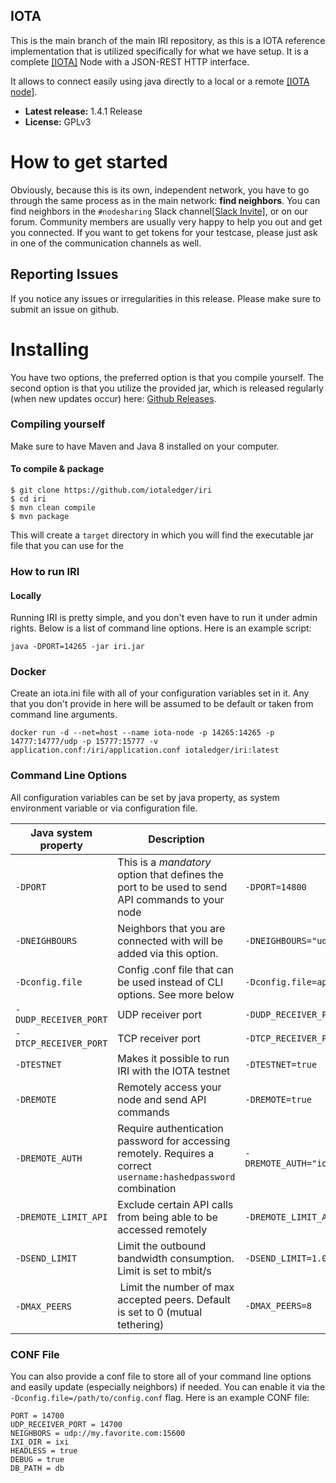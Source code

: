 ## IOTA

This is the main branch of the main IRI repository, as this is a IOTA reference implementation that is utilized specifically for what we have setup. It is a complete [[IOTA]](http://iota.org/) Node with a JSON-REST HTTP interface.

It allows to connect easily using java directly to a local or a remote [[IOTA node]](http://learn.iota.org/).

* **Latest release:** 1.4.1 Release
* **License:** GPLv3

# How to get started

Obviously, because this is its own, independent network, you have to go through the same process as in the main network: **find neighbors**. You can find neighbors in the `#nodesharing` Slack channel[[Slack Invite]](http://slack.iota.org), or on our forum. Community members are usually very happy to help you out and get you connected. If you want to get tokens for your testcase, please just ask in one of the communication channels as well.

## Reporting Issues

If you notice any issues or irregularities in this release. Please make sure to submit an issue on github.


# Installing

You have two options, the preferred option is that you compile yourself. The second option is that you utilize the provided jar, which is released regularly (when new updates occur) here: [Github Releases](https://github.com/iotaledger/iri/releases).


### Compiling yourself  

Make sure to have Maven and Java 8 installed on your computer.

#### To compile & package
```
$ git clone https://github.com/iotaledger/iri
$ cd iri
$ mvn clean compile
$ mvn package
```

This will create a `target` directory in which you will find the executable jar file that you can use for the 

### How to run IRI 

#### Locally

Running IRI is pretty simple, and you don't even have to run it under admin rights. Below is a list of command line options. Here is an example script:

```
java -DPORT=14265 -jar iri.jar
```

### Docker

Create an iota.ini file with all of your configuration variables set in it.
Any that you don't provide in here will be assumed to be default or taken from
command line arguments.

`docker run -d --net=host --name iota-node -p 14265:14265 -p 14777:14777/udp -p 15777:15777 -v application.conf:/iri/application.conf iotaledger/iri:latest`

### Command Line Options 

All configuration variables can be set by java property, as system environment variable or via configuration file.

Java system property | Description | Example Input
--- | --- | ---
`-DPORT` | This is a *mandatory* option that defines the port to be used to send API commands to your node | `-DPORT=14800`
`-DNEIGHBOURS` | Neighbors that you are connected with will be added via this option. | `-DNEIGHBOURS="udp://148.148.148.148:14265 udp://[2001:db8:a0b:12f0::1]:14265"`
`-Dconfig.file` | Config .conf file that can be used instead of CLI options. See more below | `-Dconfig.file=application.conf`
`-DUDP_RECEIVER_PORT` | UDP receiver port | `-DUDP_RECEIVER_PORT=14800`
`-DTCP_RECEIVER_PORT` | TCP receiver port | `-DTCP_RECEIVER_PORT=14800`
`-DTESTNET` | Makes it possible to run IRI with the IOTA testnet | `-DTESTNET=true`
`-DREMOTE` | Remotely access your node and send API commands | `-DREMOTE=true`
`-DREMOTE_AUTH` | Require authentication password for accessing remotely. Requires a correct `username:hashedpassword` combination | `-DREMOTE_AUTH="iotatoken:LL9EZFNCHZCMLJLVUBCKJSWKFEXNYRHHMYS9XQLUZRDEKUUDOCMBMRBWJEMEDDXSDPHIGQULENCRVEYMO"`
`-DREMOTE_LIMIT_API` | Exclude certain API calls from being able to be accessed remotely | `-DREMOTE_LIMIT_API="attachToTangle, addNeighbors"`
`-DSEND_LIMIT`| Limit the outbound bandwidth consumption. Limit is set to mbit/s | `-DSEND_LIMIT=1.0`
`-DMAX_PEERS` | Limit the number of max accepted peers. Default is set to 0 (mutual tethering) | `-DMAX_PEERS=8`

### CONF File

You can also provide a conf file to store all of your command line options and easily update (especially neighbors) if needed. You can enable it via the `-Dconfig.file=/path/to/config.conf` flag. Here is an example CONF file:
```
PORT = 14700
UDP_RECEIVER_PORT = 14700
NEIGHBORS = udp://my.favorite.com:15600
IXI_DIR = ixi
HEADLESS = true
DEBUG = true
DB_PATH = db
```

